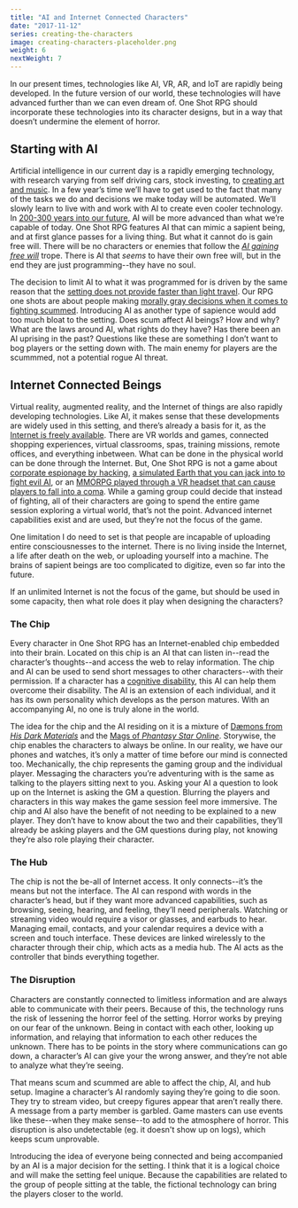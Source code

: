 ```yaml
---
title: "AI and Internet Connected Characters"
date: "2017-11-12"
series: creating-the-characters
image: creating-characters-placeholder.png
weight: 6
nextWeight: 7
---
```


In our present times, technologies like AI, VR, AR, and IoT are rapidly being developed. In the future version of our world, these technologies will have advanced further than we can even dream of. One Shot RPG should incorporate these technologies into its character designs, but in a way that doesn’t undermine the element of horror.<!--more-->

## Starting with AI
Artificial intelligence in our current day is a rapidly emerging technology, with research varying from self driving cars, stock investing, to [creating art and music](https://magenta.tensorflow.org/). In a few year’s time we’ll have to get used to the fact that many of the tasks we do and decisions we make today will be automated. We’ll slowly learn to live with and work with AI to create even cooler technology. In [200-300 years into our future](/blog/creating-the-setting/technology-and-the-military/#timeframe), AI will be more advanced than what we’re capable of today. One Shot RPG features AI that can mimic a sapient being, and at first glance passes for a living thing. But what it cannot do is gain free will. There will be no characters or enemies that follow the _[AI gaining free will](http://tvtropes.org/pmwiki/pmwiki.php/Main/GrewBeyondTheirProgramming)_ trope. There is AI that _seems_ to have their own free will, but in the end they are just programming--they have no soul.

The decision to limit AI to what it was programmed for is driven by the same reason that the [setting does not provide faster than light travel](/blog/creating-the-setting/better-elevator-pitch/#flaw-no-focus-on-small-scale-problems). Our RPG one shots are about people making [morally gray decisions when it comes to fighting scummed](/blog/creating-the-setting/better-elevator-pitch/#giving-the-characters-reason). Introducing AI as another type of sapience would add too much bloat to the setting. Does scum affect AI beings? How and why? What are the laws around AI, what rights do they have? Has there been an AI uprising in the past? Questions like these are something I don’t want to bog players or the setting down with. The main enemy for players are the scummmed, not a potential rogue AI threat.

## Internet Connected Beings
Virtual reality, augmented reality, and the Internet of things are also rapidly developing technologies. Like AI, it makes sense that these developments are widely used in this setting, and there’s already a basis for it, as the [Internet is freely available](/blog/creating-the-setting/technology-and-the-military/#internet). There are VR worlds and games, connected shopping experiences, virtual classrooms, spas, training missions, remote offices, and everything inbetween. What can be done in the physical world can be done through the Internet. But, One Shot RPG is not a game about [corporate espionage by hacking](http://www.shadowrun.com/what-is-shadowrun/), [a simulated Earth that you can jack into to fight evil AI](https://en.wikipedia.org/wiki/The_Matrix), or an [MMORPG played through a VR headset that can cause players to fall into a coma](http://tvtropes.org/pmwiki/pmwiki.php/Franchise/DotHack). While a gaming group could decide that instead of fighting, all of their characters are going to spend the entire game session exploring a virtual world, that’s not the point. Advanced internet capabilities exist and are used, but they’re not the focus of the game.

One limitation I do need to set is that people are incapable of uploading entire consciousnesses to the internet. There is no living inside the Internet, a life after death on the web, or uploading yourself into a machine. The brains of sapient beings are too complicated to digitize, even so far into the future.

If an unlimited Internet is not the focus of the game, but should be used in some capacity, then what role does it play when designing the characters?

### The Chip
Every character in One Shot RPG has an Internet-enabled chip embedded into their brain. Located on this chip is an AI that can listen in--read the character’s thoughts--and access the web to relay information. The chip and AI can be used to send short messages to other characters--with their permission. If a character has a [cognitive disability](/blog/creating-the-characters/diversity-goals/#disability-and-mental-illness), this AI can help them overcome their disability. The AI is an extension of each individual, and it has its own personality which develops as the person matures. With an accompanying AI, no one is truly alone in the world.

The idea for the chip and the AI residing on it is a mixture of [Dæmons from _His Dark Materials_](http://tvtropes.org/pmwiki/pmwiki.php/Literature/HisDarkMaterials) and the [Mags of _Phantasy Star Online_](http://tvtropes.org/pmwiki/pmwiki.php/VideoGame/PhantasyStarOnline). Storywise, the chip enables the characters to always be online. In our reality, we have our phones and watches, it’s only a matter of time before our mind is connected too. Mechanically, the chip represents the gaming group and the individual player. Messaging the characters you’re adventuring with is the same as talking to the players sitting next to you. Asking your AI a question to look up on the Internet is asking the GM a question. Blurring the players and characters in this way makes the game session feel more immersive. The chip and AI also have the benefit of not needing to be explained to a new player. They don’t have to know about the two and their capabilities, they’ll already be asking players and the GM questions during play, not knowing they’re also role playing their character.

### The Hub
The chip is not the be-all of Internet access. It only connects--it’s the means but not the interface. The AI can respond with words in the character’s head, but if they want more advanced capabilities, such as browsing, seeing, hearing, and feeling, they’ll need peripherals. Watching or streaming video would require a visor or glasses, and earbuds to hear. Managing email, contacts, and your calendar requires a device with a screen and touch interface. These devices are linked wirelessly to the character through their chip, which acts as a media hub. The AI acts as the controller that binds everything together.

### The Disruption
Characters are constantly connected to limitless information and are always able to communicate with their peers. Because of this, the technology runs the risk of lessening the horror feel of the setting. Horror works by preying on our fear of the unknown. Being in contact with each other, looking up information, and relaying that information to each other reduces the unknown. There has to be points in the story where communications can go down, a character’s AI can give your the wrong answer, and they’re not able to analyze what they’re seeing.

That means scum and scummed are able to affect the chip, AI, and hub setup. Imagine a character’s AI randomly saying they’re going to die soon. They try to stream video, but creepy figures appear that aren’t really there. A message from a party member is garbled. Game masters can use events like these--when they make sense--to add to the atmosphere of horror. This disruption is also undetectable (eg. it doesn't show up on logs), which keeps scum unprovable.

Introducing the idea of everyone being connected and being accompanied by an AI is a major decision for the setting. I think that it is a logical choice and will make the setting feel unique. Because the capabilities are related to the group of people sitting at the table, the fictional technology can bring the players closer to the world.
